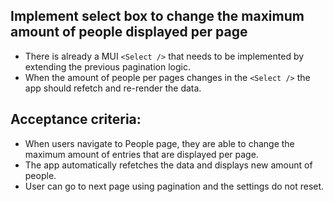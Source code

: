 ## Implement select box to change the maximum amount of people displayed per page

- There is already a MUI `<Select />` that needs to be implemented by extending the previous pagination logic.
- When the amount of people per pages changes in the `<Select />` the app should refetch and re-render the data.

## Acceptance criteria:

- When users navigate to People page, they are able to change the maximum amount of entries that are displayed per page.
- The app automatically refetches the data and displays new amount of people.
- User can go to next page using pagination and the settings do not reset.
